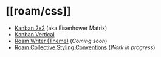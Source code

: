 # [[roam/css]]

- [Kanban 2x2](https://github.com/itsjustmath/roam-css/tree/main/kanban-2x2) (aka Eisenhower Matrix)
- [Kanban Vertical](https://github.com/itsjustmath/roam-css/blob/main/kanban-vertical) 
- [Roam Writer (Theme)](https://github.com/itsjustmath/roam-css/tree/main/roam-writer) (_Coming soon_)
- [Roam Collective Styling Conventions](https://github.com/itsjustmath/roam-css/tree/main/roam-collective) (_Work in progress_)
